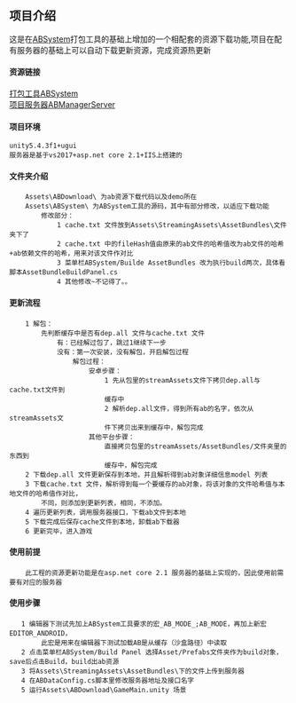 
## 项目介绍

这是在[ABSystem](https://github.com/tangzx/ABSystem)打包工具的基础上增加的一个相配套的资源下载功能,项目在配有服务器的基础上可以自动下载更新资源，完成资源热更新

#### 资源链接

[打包工具ABSystem](https://github.com/tangzx/ABSystem)<br/>
[项目服务器ABManagerServer](https://github.com/qbhhc/ABManagerServer)<br/>

#### 项目环境
    unity5.4.3f1+ugui
    服务器是基于vs2017+asp.net core 2.1+IIS上搭建的
    
#### 文件夹介绍
        Assets\ABDownload\ 为ab资源下载代码以及demo所在
        Assets\ABSystem\ 为ABSystem工具的源码，其中有部分修改，以适应下载功能
            修改部分：
                1 cache.txt 文件放到Assets\StreamingAssets\AssetBundles\文件夹下了
                2 cache.txt 中的fileHash值由原来的ab文件的哈希值改为ab文件的哈希+ab依赖文件的哈希，用来对该文件作对比
                3 菜单栏ABSystem/Builde AssetBundles 改为执行build两次，具体看脚本AssetBundleBuildPanel.cs
                4 其他修改~不记得了。。
                
#### 更新流程
        1 解包：
            先判断缓存中是否有dep.all 文件与cache.txt 文件
                有：已经解过包了，跳过1继续下一步
                没有：第一次安装，没有解包，开启解包过程
                    解包过程：
                        安卓步骤：
                            1 先从包里的streamAssets文件下拷贝dep.all与cache.txt文件到
                            缓存中
                            2 解析dep.all文件，得到所有ab的名字，依次从streamAssets文
                            件下拷贝出来到缓存中，解包完成
                        其他平台步骤：
                            直接拷贝包里的streamAssets/AssetBundles/文件夹里的东西到
                            缓存中，解包完成                            
        2 下载dep.all 文件更新保存到本地，并且解析得到ab对象详细信息model 列表
        3 下载cache.txt 文件，解析得到每一个要缓存的ab对象，将该对象的文件哈希值与本地文件的哈希值作对比，
            不同，则添加到更新列表，相同，不添加。
        4 遍历更新列表，调用服务器接口，下载ab文件到本地
        5 下载完成后保存cache文件到本地，卸载ab下载器
        6 更新完毕，进入游戏

#### 使用前提
        此工程的资源更新功能是在asp.net core 2.1 服务器的基础上实现的，因此使用前需要有对应的服务器

#### 使用步骤
       1 编辑器下测试先加上ABSystem工具要求的宏_AB_MODE_;AB_MODE，再加上新宏EDITOR_ANDROID，
            此宏是用来在编辑器下测试加载AB是从缓存（沙盒路径）中读取
       2 点击菜单栏ABSystem/Build Panel 选择Asset/Prefabs文件夹作为build对象，save后点击Build，build出ab资源
       3 将Assets\StreamingAssets\AssetBundles\下的文件上传到服务器
       4 在ABDataConfig.cs脚本里修改服务器地址及接口名字
       5 运行Assets\ABDownload\GameMain.unity 场景
  
